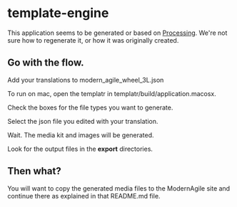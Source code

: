 # template-engine

This application seems to be generated or based on [Processing](https://processing.org/). We're not sure how to regenerate it, or how it was originally created.

## Go with the flow.

Add your translations to modern_agile_wheel_3L.json

To run on mac, open the templatr in templatr/build/application.macosx.

Check the boxes for the file types you want to generate.

Select the json file you edited with your translation.

Wait. The media kit and images will be generated.

Look for the output files in the **export** directories.

## Then what?
You will want to copy the generated media files to the ModernAgile site and continue there as explained in that README.md file.

